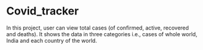 # Covid_tracker
In this project, user can view total cases (of confirmed, active, recovered and deaths). It shows the data in three categories i.e., cases of whole world, India and each country of the world.
